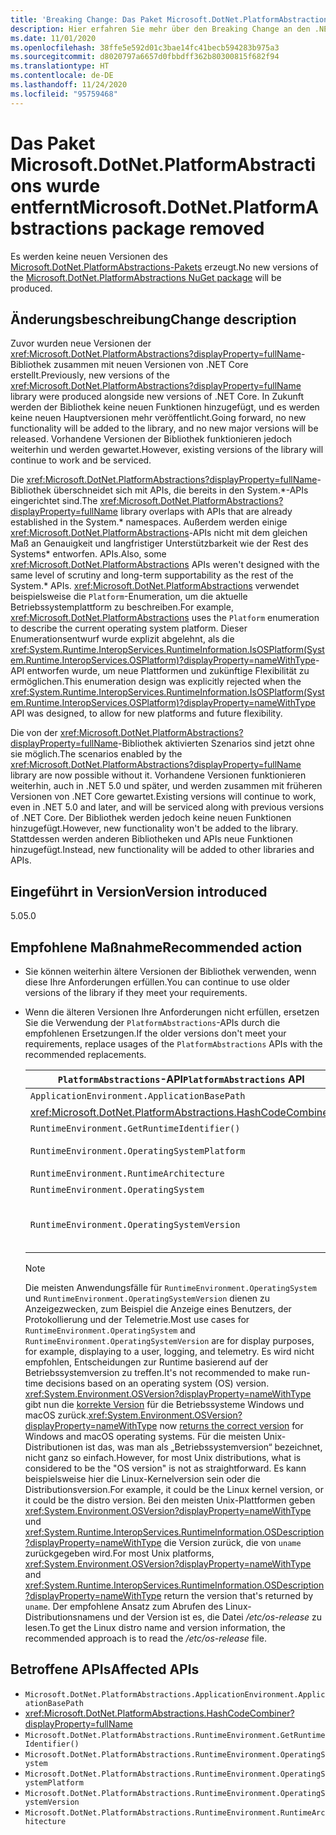 ```yaml
---
title: 'Breaking Change: Das Paket Microsoft.DotNet.PlatformAbstractions wurde entfernt'
description: Hier erfahren Sie mehr über den Breaking Change an den .NET-Kernbibliotheken in .NET 5.0, bei dem das Paket „Microsoft.DotNet.PlatformAbstractions“ entfernt wurde.
ms.date: 11/01/2020
ms.openlocfilehash: 38ffe5e592d01c3bae14fc41becb594283b975a3
ms.sourcegitcommit: d8020797a6657d0fbbdff362b80300815f682f94
ms.translationtype: HT
ms.contentlocale: de-DE
ms.lasthandoff: 11/24/2020
ms.locfileid: "95759468"
---
```

# <a name="microsoftdotnetplatformabstractions-package-removed"></a><span data-ttu-id="acdbc-103">Das Paket Microsoft.DotNet.PlatformAbstractions wurde entfernt</span><span class="sxs-lookup"><span data-stu-id="acdbc-103">Microsoft.DotNet.PlatformAbstractions package removed</span></span>

<span data-ttu-id="acdbc-104">Es werden keine neuen Versionen des [Microsoft.DotNet.PlatformAbstractions-Pakets](https://www.nuget.org/packages/Microsoft.DotNet.PlatformAbstractions/) erzeugt.</span><span class="sxs-lookup"><span data-stu-id="acdbc-104">No new versions of the [Microsoft.DotNet.PlatformAbstractions NuGet package](https://www.nuget.org/packages/Microsoft.DotNet.PlatformAbstractions/) will be produced.</span></span>

## <a name="change-description"></a><span data-ttu-id="acdbc-105">Änderungsbeschreibung</span><span class="sxs-lookup"><span data-stu-id="acdbc-105">Change description</span></span>

<span data-ttu-id="acdbc-106">Zuvor wurden neue Versionen der <xref:Microsoft.DotNet.PlatformAbstractions?displayProperty=fullName>-Bibliothek zusammen mit neuen Versionen von .NET Core erstellt.</span><span class="sxs-lookup"><span data-stu-id="acdbc-106">Previously, new versions of the <xref:Microsoft.DotNet.PlatformAbstractions?displayProperty=fullName> library were produced alongside new versions of .NET Core.</span></span> <span data-ttu-id="acdbc-107">In Zukunft werden der Bibliothek keine neuen Funktionen hinzugefügt, und es werden keine neuen Hauptversionen mehr veröffentlicht.</span><span class="sxs-lookup"><span data-stu-id="acdbc-107">Going forward, no new functionality will be added to the library, and no new major versions will be released.</span></span> <span data-ttu-id="acdbc-108">Vorhandene Versionen der Bibliothek funktionieren jedoch weiterhin und werden gewartet.</span><span class="sxs-lookup"><span data-stu-id="acdbc-108">However, existing versions of the library will continue to work and be serviced.</span></span>

<span data-ttu-id="acdbc-109">Die <xref:Microsoft.DotNet.PlatformAbstractions?displayProperty=fullName>-Bibliothek überschneidet sich mit APIs, die bereits in den System.\*-APIs eingerichtet sind.</span><span class="sxs-lookup"><span data-stu-id="acdbc-109">The <xref:Microsoft.DotNet.PlatformAbstractions?displayProperty=fullName> library overlaps with APIs that are already established in the System.\* namespaces.</span></span> <span data-ttu-id="acdbc-110">Außerdem werden einige <xref:Microsoft.DotNet.PlatformAbstractions>-APIs nicht mit dem gleichen Maß an Genauigkeit und langfristiger Unterstützbarkeit wie der Rest des Systems\* entworfen. APIs.</span><span class="sxs-lookup"><span data-stu-id="acdbc-110">Also, some <xref:Microsoft.DotNet.PlatformAbstractions> APIs weren't designed with the same level of scrutiny and long-term supportability as the rest of the System.\* APIs.</span></span> <span data-ttu-id="acdbc-111"><xref:Microsoft.DotNet.PlatformAbstractions> verwendet beispielsweise die `Platform`-Enumeration, um die aktuelle Betriebssystemplattform zu beschreiben.</span><span class="sxs-lookup"><span data-stu-id="acdbc-111">For example, <xref:Microsoft.DotNet.PlatformAbstractions> uses the `Platform` enumeration to describe the current operating system platform.</span></span> <span data-ttu-id="acdbc-112">Dieser Enumerationsentwurf wurde explizit abgelehnt, als die <xref:System.Runtime.InteropServices.RuntimeInformation.IsOSPlatform(System.Runtime.InteropServices.OSPlatform)?displayProperty=nameWithType>-API entworfen wurde, um neue Plattformen und zukünftige Flexibilität zu ermöglichen.</span><span class="sxs-lookup"><span data-stu-id="acdbc-112">This enumeration design was explicitly rejected when the <xref:System.Runtime.InteropServices.RuntimeInformation.IsOSPlatform(System.Runtime.InteropServices.OSPlatform)?displayProperty=nameWithType> API was designed, to allow for new platforms and future flexibility.</span></span>

<span data-ttu-id="acdbc-113">Die von der <xref:Microsoft.DotNet.PlatformAbstractions?displayProperty=fullName>-Bibliothek aktivierten Szenarios sind jetzt ohne sie möglich.</span><span class="sxs-lookup"><span data-stu-id="acdbc-113">The scenarios enabled by the <xref:Microsoft.DotNet.PlatformAbstractions?displayProperty=fullName> library are now possible without it.</span></span> <span data-ttu-id="acdbc-114">Vorhandene Versionen funktionieren weiterhin, auch in .NET 5.0 und später, und werden zusammen mit früheren Versionen von .NET Core gewartet.</span><span class="sxs-lookup"><span data-stu-id="acdbc-114">Existing versions will continue to work, even in .NET 5.0 and later, and will be serviced along with previous versions of .NET Core.</span></span> <span data-ttu-id="acdbc-115">Der Bibliothek werden jedoch keine neuen Funktionen hinzugefügt.</span><span class="sxs-lookup"><span data-stu-id="acdbc-115">However, new functionality won't be added to the library.</span></span> <span data-ttu-id="acdbc-116">Stattdessen werden anderen Bibliotheken und APIs neue Funktionen hinzugefügt.</span><span class="sxs-lookup"><span data-stu-id="acdbc-116">Instead, new functionality will be added to other libraries and APIs.</span></span>

## <a name="version-introduced"></a><span data-ttu-id="acdbc-117">Eingeführt in Version</span><span class="sxs-lookup"><span data-stu-id="acdbc-117">Version introduced</span></span>

<span data-ttu-id="acdbc-118">5.0</span><span class="sxs-lookup"><span data-stu-id="acdbc-118">5.0</span></span>

## <a name="recommended-action"></a><span data-ttu-id="acdbc-119">Empfohlene Maßnahme</span><span class="sxs-lookup"><span data-stu-id="acdbc-119">Recommended action</span></span>

- <span data-ttu-id="acdbc-120">Sie können weiterhin ältere Versionen der Bibliothek verwenden, wenn diese Ihre Anforderungen erfüllen.</span><span class="sxs-lookup"><span data-stu-id="acdbc-120">You can continue to use older versions of the library if they meet your requirements.</span></span>

- <span data-ttu-id="acdbc-121">Wenn die älteren Versionen Ihre Anforderungen nicht erfüllen, ersetzen Sie die Verwendung der `PlatformAbstractions`-APIs durch die empfohlenen Ersetzungen.</span><span class="sxs-lookup"><span data-stu-id="acdbc-121">If the older versions don't meet your requirements, replace usages of the `PlatformAbstractions` APIs with the recommended replacements.</span></span>

  | <span data-ttu-id="acdbc-122">`PlatformAbstractions`-API</span><span class="sxs-lookup"><span data-stu-id="acdbc-122">`PlatformAbstractions` API</span></span> | <span data-ttu-id="acdbc-123">Empfohlener Ersatz</span><span class="sxs-lookup"><span data-stu-id="acdbc-123">Recommended replacement</span></span> |
  |-|-|
  | `ApplicationEnvironment.ApplicationBasePath` | <xref:System.AppContext.BaseDirectory?displayProperty=nameWithType> |
  | <xref:Microsoft.DotNet.PlatformAbstractions.HashCodeCombiner> | <xref:System.HashCode?displayProperty=nameWithType> |
  | `RuntimeEnvironment.GetRuntimeIdentifier()` | <xref:System.Runtime.InteropServices.RuntimeInformation.RuntimeIdentifier?displayProperty=nameWithType> |
  | `RuntimeEnvironment.OperatingSystemPlatform` | <xref:System.Runtime.InteropServices.RuntimeInformation.IsOSPlatform(System.Runtime.InteropServices.OSPlatform)?displayProperty=nameWithType> |
  | `RuntimeEnvironment.RuntimeArchitecture` | <xref:System.Runtime.InteropServices.RuntimeInformation.ProcessArchitecture?displayProperty=nameWithType> |
  | `RuntimeEnvironment.OperatingSystem` | <xref:System.Runtime.InteropServices.RuntimeInformation.OSDescription?displayProperty=nameWithType> |
  | `RuntimeEnvironment.OperatingSystemVersion` | <span data-ttu-id="acdbc-124"><xref:System.Runtime.InteropServices.RuntimeInformation.OSDescription?displayProperty=nameWithType> und <xref:System.Environment.OSVersion?displayProperty=nameWithType></span><span class="sxs-lookup"><span data-stu-id="acdbc-124"><xref:System.Runtime.InteropServices.RuntimeInformation.OSDescription?displayProperty=nameWithType> and <xref:System.Environment.OSVersion?displayProperty=nameWithType></span></span> |

  > [!NOTE]
  > <span data-ttu-id="acdbc-125">Die meisten Anwendungsfälle für `RuntimeEnvironment.OperatingSystem` und `RuntimeEnvironment.OperatingSystemVersion` dienen zu Anzeigezwecken, zum Beispiel die Anzeige eines Benutzers, der Protokollierung und der Telemetrie.</span><span class="sxs-lookup"><span data-stu-id="acdbc-125">Most use cases for `RuntimeEnvironment.OperatingSystem` and `RuntimeEnvironment.OperatingSystemVersion` are for display purposes, for example, displaying to a user, logging, and telemetry.</span></span> <span data-ttu-id="acdbc-126">Es wird nicht empfohlen, Entscheidungen zur Runtime basierend auf der Betriebssystemversion zu treffen.</span><span class="sxs-lookup"><span data-stu-id="acdbc-126">It's not recommended to make run-time decisions based on an operating system (OS) version.</span></span> <span data-ttu-id="acdbc-127"><xref:System.Environment.OSVersion?displayProperty=nameWithType> gibt nun die [korrekte Version](environment-osversion-returns-correct-version.md) für die Betriebssysteme Windows und macOS zurück.</span><span class="sxs-lookup"><span data-stu-id="acdbc-127"><xref:System.Environment.OSVersion?displayProperty=nameWithType> now [returns the correct version](environment-osversion-returns-correct-version.md) for Windows and macOS operating systems.</span></span> <span data-ttu-id="acdbc-128">Für die meisten Unix-Distributionen ist das, was man als „Betriebssystemversion“ bezeichnet, nicht ganz so einfach.</span><span class="sxs-lookup"><span data-stu-id="acdbc-128">However, for most Unix distributions, what is considered to be the "OS version" is not as straightforward.</span></span> <span data-ttu-id="acdbc-129">Es kann beispielsweise hier die Linux-Kernelversion sein oder die Distributionsversion.</span><span class="sxs-lookup"><span data-stu-id="acdbc-129">For example, it could be the Linux kernel version, or it could be the distro version.</span></span> <span data-ttu-id="acdbc-130">Bei den meisten Unix-Plattformen geben <xref:System.Environment.OSVersion?displayProperty=nameWithType> und <xref:System.Runtime.InteropServices.RuntimeInformation.OSDescription?displayProperty=nameWithType> die Version zurück, die von `uname` zurückgegeben wird.</span><span class="sxs-lookup"><span data-stu-id="acdbc-130">For most Unix platforms, <xref:System.Environment.OSVersion?displayProperty=nameWithType> and <xref:System.Runtime.InteropServices.RuntimeInformation.OSDescription?displayProperty=nameWithType> return the version that's returned by `uname`.</span></span> <span data-ttu-id="acdbc-131">Der empfohlene Ansatz zum Abrufen des Linux-Distributionsnamens und der Version ist es, die Datei */etc/os-release* zu lesen.</span><span class="sxs-lookup"><span data-stu-id="acdbc-131">To get the Linux distro name and version information, the recommended approach is to read the */etc/os-release* file.</span></span>

## <a name="affected-apis"></a><span data-ttu-id="acdbc-132">Betroffene APIs</span><span class="sxs-lookup"><span data-stu-id="acdbc-132">Affected APIs</span></span>

- `Microsoft.DotNet.PlatformAbstractions.ApplicationEnvironment.ApplicationBasePath`
- <xref:Microsoft.DotNet.PlatformAbstractions.HashCodeCombiner?displayProperty=fullName>
- `Microsoft.DotNet.PlatformAbstractions.RuntimeEnvironment.GetRuntimeIdentifier()`
- `Microsoft.DotNet.PlatformAbstractions.RuntimeEnvironment.OperatingSystem`
- `Microsoft.DotNet.PlatformAbstractions.RuntimeEnvironment.OperatingSystemPlatform`
- `Microsoft.DotNet.PlatformAbstractions.RuntimeEnvironment.OperatingSystemVersion`
- `Microsoft.DotNet.PlatformAbstractions.RuntimeEnvironment.RuntimeArchitecture`

<!--

### Category

Core .NET libraries

### Affected APIs

- `P:Microsoft.DotNet.PlatformAbstractions.ApplicationEnvironment.ApplicationBasePath`
- `T:Microsoft.DotNet.PlatformAbstractions.HashCodeCombiner`
- `M:Microsoft.DotNet.PlatformAbstractions.RuntimeEnvironment.GetRuntimeIdentifier`
- `P:Microsoft.DotNet.PlatformAbstractions.RuntimeEnvironment.OperatingSystem`
- `P:Microsoft.DotNet.PlatformAbstractions.RuntimeEnvironment.OperatingSystemPlatform`
- `P:Microsoft.DotNet.PlatformAbstractions.RuntimeEnvironment.OperatingSystemVersion`
- `P:Microsoft.DotNet.PlatformAbstractions.RuntimeEnvironment.RuntimeArchitecture`

-->
